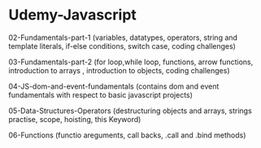 # Udemy-Javascript

02-Fundamentals-part-1
    (variables, datatypes, operators, string and template literals, if-else conditions, switch case, coding challenges)
    
03-Fundamentals-part-2
    (for loop,while loop, functions, arrow functions, introduction to arrays , introduction to objects, coding challenges)
    
04-JS-dom-and-event-fundamentals
    (contains dom and event fundamentals with respect to basic javascript projects)
  
05-Data-Structures-Operators
    (destructuring objects and arrays, strings practise, scope, hoisting, this Keyword)
    
06-Functions
    (functio areguments, call backs, .call and .bind methods)
    

